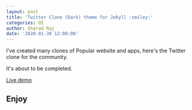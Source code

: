 ```yaml
---
layout: post
title: 'Twitter Clone (Dark) theme for Jekyll :smiley:'
categories: UI
author: Sharad Raj
date: '2020-01-30 12:00:00'
---
```

I've created many clones of Popular website and apps, here's the Twitter clone for the community.


It's about to be completed.

[Live demo](https://sharadcodes.github.io/jekyll-theme-twetr/)

## Enjoy
